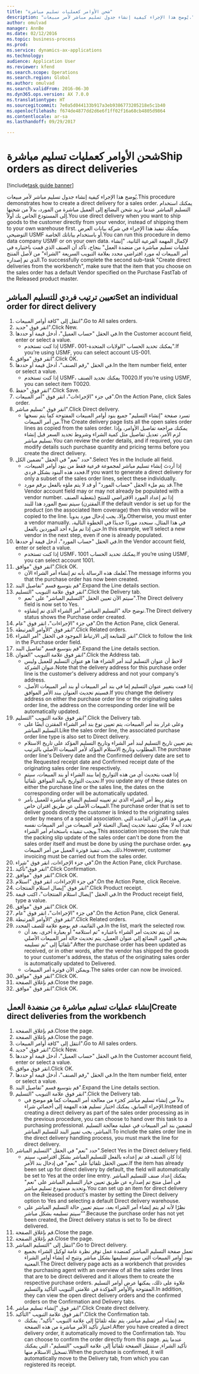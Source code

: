 ```yaml
--- 
title: "شحن الأوامر كعمليات تسليم مباشرة"
description: "يُوضح هذا الإجراء كيفية إنشاء جدول تسليم مباشر لأمر مبيعات."
author: omulvad
manager: AnnBe
ms.date: 02/12/2016
ms.topic: business-process
ms.prod: 
ms.service: dynamics-ax-applications
ms.technology: 
audience: Application User
ms.reviewer: kfend
ms.search.scope: Operations
ms.search.region: Global
ms.author: omulvad
ms.search.validFrom: 2016-06-30
ms.dyn365.ops.version: AX 7.0.0
ms.translationtype: HT
ms.sourcegitcommit: 7e0a5d044133b917a3eb9386773205218e5c1b40
ms.openlocfilehash: f674de4877dd2d6e6f1ff02f16a68cb4805d9864
ms.contentlocale: ar-sa
ms.lasthandoff: 09/29/2017

---
```

# <a name="ship-orders-as-direct-deliveries"></a><span data-ttu-id="224b8-103">شحن الأوامر كعمليات تسليم مباشرة</span><span class="sxs-lookup"><span data-stu-id="224b8-103">Ship orders as direct deliveries</span></span>

[!include[task guide banner](../../includes/task-guide-banner.md)]

<span data-ttu-id="224b8-104">يُوضح هذا الإجراء كيفية إنشاء جدول تسليم مباشر لأمر مبيعات.</span><span class="sxs-lookup"><span data-stu-id="224b8-104">This procedure demonstrates how to create a direct delivery for a sales order.</span></span> <span data-ttu-id="224b8-105">يمكنك استخدام التسليم المباشر عندما تريد شحن البضائع إلى العميل مباشرة من المورد، بدلاً من شحنها إلى المستودع الخاص بك أولاً.</span><span class="sxs-lookup"><span data-stu-id="224b8-105">You use direct delivery when you want to ship goods to the customer directly from your vendor, instead of shipping them to your own warehouse first.</span></span> <span data-ttu-id="224b8-106">يمكنك تنفيذ هذا الإجراء في شركة بيانات العرض التوضيحي USMF أو باستخدام بياناتك الخاصة.</span><span class="sxs-lookup"><span data-stu-id="224b8-106">You can run this procedure in demo data company USMF or on your own data.</span></span> <span data-ttu-id="224b8-107">لإكمال المهمة الفرعية الثانية، "إنشاء عمليات تسليم مباشرة من منضدة العمل" بنجاح، تأكد أن الصنف الذي قمت باختياره في أمر المبيعات له مورد افتراضي محدد بعلامة التبويب السريعة "الشراء" من لأصل المنتج الذي تم إصداره.</span><span class="sxs-lookup"><span data-stu-id="224b8-107">To successfully complete the second sub-task "Create direct deliveries from the workbench", make sure that the item that you choose on the sales order has a default Vendor specified on the Purchase FastTab of the Released product master.</span></span>


## <a name="set-an-individual-order-for-direct-delivery"></a><span data-ttu-id="224b8-108">تعيين ترتيب فردي للتسليم المباشر</span><span class="sxs-lookup"><span data-stu-id="224b8-108">Set an individual order for direct delivery</span></span>
1. <span data-ttu-id="224b8-109">انتقل إلى "كافة أوامر المبيعات‬".</span><span class="sxs-lookup"><span data-stu-id="224b8-109">Go to All sales orders.</span></span>
2. <span data-ttu-id="224b8-110">انقر فوق "جديد".</span><span class="sxs-lookup"><span data-stu-id="224b8-110">Click New.</span></span>
3. <span data-ttu-id="224b8-111">في الحقل "حساب العميل"، أدخل قيمة أو حددها.</span><span class="sxs-lookup"><span data-stu-id="224b8-111">In the Customer account field, enter or select a value.</span></span>
    * <span data-ttu-id="224b8-112">إذا كنت تستخدم USMF، يمكنك تحديد الحساب "الولايات المتحدة-001".</span><span class="sxs-lookup"><span data-stu-id="224b8-112">If you’re using USMF, you can select account US-001.</span></span>  
4. <span data-ttu-id="224b8-113">انقر فوق "موافق".</span><span class="sxs-lookup"><span data-stu-id="224b8-113">Click OK.</span></span>
5. <span data-ttu-id="224b8-114">في الحقل "رقم الصنف"، أدخل قيمة أو حددها.</span><span class="sxs-lookup"><span data-stu-id="224b8-114">In the Item number field, enter or select a value.</span></span>
    * <span data-ttu-id="224b8-115">إذا كنت تستخدم USMF، يمكنك تحديد الصنف T0020.</span><span class="sxs-lookup"><span data-stu-id="224b8-115">If you’re using USMF, you can select item T0020.</span></span>  
6. <span data-ttu-id="224b8-116">انقر فوق "حفظ".</span><span class="sxs-lookup"><span data-stu-id="224b8-116">Click Save.</span></span>
7. <span data-ttu-id="224b8-117">في جزء "الإجراءات"، انقر فوق "أمر المبيعات".</span><span class="sxs-lookup"><span data-stu-id="224b8-117">On the Action Pane, click Sales order.</span></span>
8. <span data-ttu-id="224b8-118">انقر فوق "تسليم مباشر".</span><span class="sxs-lookup"><span data-stu-id="224b8-118">Click Direct delivery.</span></span>
    * <span data-ttu-id="224b8-119">تسرد صفحة "إنشاء التسليم" جميع بنود أوامر المبيعات المفتوحة كما يتم نسخها من أمر المبيعات.</span><span class="sxs-lookup"><span data-stu-id="224b8-119">The Create delivery page lists all the open sales order lines as copied from the sales order.</span></span> <span data-ttu-id="224b8-120">يمكنك مراجعة تفاصيل الأوامر، وإذا لزم الأمر، تعديل تفاصيل مثل كمية الشراء وشروط تحديد السعر قبل إنشاء تسليم مباشر.</span><span class="sxs-lookup"><span data-stu-id="224b8-120">You can review the order details, and if required, you can modify details such purchase quantity and pricing terms before you create the direct delivery.</span></span>  
9. <span data-ttu-id="224b8-121">حدد "نعم" في الحقل "تضمين الكل".</span><span class="sxs-lookup"><span data-stu-id="224b8-121">Select Yes in the Include all field.</span></span>
    * <span data-ttu-id="224b8-122">إذا أردتَ إنشاء تسليم مباشر لمجموعة فرعية فقط من بنود أوامر المبيعات، فحدد هذه البنود بشكل فردي.</span><span class="sxs-lookup"><span data-stu-id="224b8-122">If you want to generate a direct delivery for only a subset of the sales order lines, select these individually.</span></span>  
    * <span data-ttu-id="224b8-123">قد يتم ملء الحقل "حساب المورد" أو قد لا يتم ملؤه بالفعل برقم مورد.</span><span class="sxs-lookup"><span data-stu-id="224b8-123">The Vendor account field may or may not already be populated with a vendor number.</span></span> <span data-ttu-id="224b8-124">إذا تم إعداد المورد الافتراضي للمنتج (بتغطية الصنف المقترن) سيتم نسخ المورد هذا للبند.</span><span class="sxs-lookup"><span data-stu-id="224b8-124">If the default vendor is set up for the product (on the associated Item coverage) then this vendor will be copied to the line.</span></span> <span data-ttu-id="224b8-125">وإلا، يجب إدخال مورد يدوياً.</span><span class="sxs-lookup"><span data-stu-id="224b8-125">Otherwise, you must enter a vendor manually.</span></span> <span data-ttu-id="224b8-126">في هذا المثال، سنحدد موردًا جديدًا في الخطوة التالية، حتى إذا تم ملء أحد الموردين بالفعل.</span><span class="sxs-lookup"><span data-stu-id="224b8-126">In this example, we’ll select a new vendor in the next step, even if one is already populated.</span></span>   
10. <span data-ttu-id="224b8-127">في الحقل "حساب المورد"، أدخل قيمة أو حددها.</span><span class="sxs-lookup"><span data-stu-id="224b8-127">In the Vendor account field, enter or select a value.</span></span>
    * <span data-ttu-id="224b8-128">إذا كنت تستخدم USMF، يمكنك تحديد الحساب 1001.</span><span class="sxs-lookup"><span data-stu-id="224b8-128">If you’re using USMF, you can select account 1001.</span></span>  
11. <span data-ttu-id="224b8-129">انقر فوق "موافق".</span><span class="sxs-lookup"><span data-stu-id="224b8-129">Click OK.</span></span>
    * <span data-ttu-id="224b8-130">تُعلمك هذه الرسالة بأنه تم إنشاء أمر الشراء الآن.</span><span class="sxs-lookup"><span data-stu-id="224b8-130">The message informs you that the purchase order has now been created.</span></span>   
12. <span data-ttu-id="224b8-131">قم بتوسيع قسم "تفاصيل البند".</span><span class="sxs-lookup"><span data-stu-id="224b8-131">Expand the Line details section.</span></span>
13. <span data-ttu-id="224b8-132">انقر فوق علامة التبويب "التسليم".</span><span class="sxs-lookup"><span data-stu-id="224b8-132">Click the Delivery tab.</span></span>
    * <span data-ttu-id="224b8-133">سيتم الآن تعيين الحقل "التسليم المباشر" على "نعم".</span><span class="sxs-lookup"><span data-stu-id="224b8-133">The Direct delivery field is now set to Yes.</span></span>  
    * <span data-ttu-id="224b8-134">توضح حالة "التسليم المباشر" أمر الشراء الذي تم إنشاؤه.</span><span class="sxs-lookup"><span data-stu-id="224b8-134">The Direct delivery status shows the Purchase order created.</span></span>   
14. <span data-ttu-id="224b8-135">في جزء "الإجراءات"، انقر فوق "عام".</span><span class="sxs-lookup"><span data-stu-id="224b8-135">On the Action Pane, click General.</span></span>
15. <span data-ttu-id="224b8-136">انقر فوق "الأوامر المرتبطة".</span><span class="sxs-lookup"><span data-stu-id="224b8-136">Click Related orders.</span></span>
16. <span data-ttu-id="224b8-137">انقر للمتابعة إلى الارتباط الموجود في الحقل "أمر الشراء".</span><span class="sxs-lookup"><span data-stu-id="224b8-137">Click to follow the link in the Purchase order field.</span></span>
17. <span data-ttu-id="224b8-138">قم بتوسيع قسم "تفاصيل البند".</span><span class="sxs-lookup"><span data-stu-id="224b8-138">Expand the Line details section.</span></span>
18. <span data-ttu-id="224b8-139">انقر فوق علامة التبويب "العنوان".</span><span class="sxs-lookup"><span data-stu-id="224b8-139">Click the Address tab.</span></span>
    * <span data-ttu-id="224b8-140">لاحظ أن عنوان التسليم لبند أمر الشراء هذا هو عنوان التسليم للعميل وليس عنوان الشركة.</span><span class="sxs-lookup"><span data-stu-id="224b8-140">Note that the delivery address for this purchase order line is the customer's delivery address and not your company's address.</span></span>  
    * <span data-ttu-id="224b8-141">إذا قمت بتغيير عنوان التسليم إما في بند أمر المبيعات أو بند أمر المبيعات الأصل، فسيتم تحديث العنوان ببند الأمر الموافق.</span><span class="sxs-lookup"><span data-stu-id="224b8-141">If you change the delivery address on either the purchase order line or the originating sales order line, the address on the corresponding order line will be automatically updated.</span></span>  
19. <span data-ttu-id="224b8-142">انقر فوق علامة التبويب "التسليم".</span><span class="sxs-lookup"><span data-stu-id="224b8-142">Click the Delivery tab.</span></span>
    * <span data-ttu-id="224b8-143">وعلى غرار بند أمر المبيعات، يتم تعيين نوع بند أمر الشراء المقترن أيضًا على التسليم المباشر.</span><span class="sxs-lookup"><span data-stu-id="224b8-143">Like the sales order line, the associated purchase order line type is also set to Direct delivery.</span></span>  
    * <span data-ttu-id="224b8-144">يتم تعيين تاريخ التسليم لبند أمر الشراء وتاريخ التسليم المؤكد على تاريخ الاستلام المطلوب وتاريخ الاستلام المؤكد لأمر المبيعات الأصلي بالترتيب.</span><span class="sxs-lookup"><span data-stu-id="224b8-144">The purchase order line's Delivery  date and the Confirmed delivery date are set to the Requested receipt date and Confirmed receipt date of the originating sales order line respectively.</span></span>   
    * <span data-ttu-id="224b8-145">إذا قمت بتحديث أي من هذه التواريخ إما ببند الشراء أو بند المبيعات، سيتم تحديث التواريخ بالبند الموافق تلقائياً.</span><span class="sxs-lookup"><span data-stu-id="224b8-145">If you update any of these dates on either the purchase line or the sales line, the dates on the corresponding order will be automatically updated.</span></span>     
    * <span data-ttu-id="224b8-146">ويتم ربط أمر الشراء الذي تم تعيينه لتسليم البضائع مباشرة للعميل بأمر المبيعات الأصلي عن طريق اقتران خاص.</span><span class="sxs-lookup"><span data-stu-id="224b8-146">The purchase order that is set to deliver goods directly the customer is linked to the originating sales order by means of a special association.</span></span> <span data-ttu-id="224b8-147">يفرض هذا الاقتران القاعدة التي تحدد أنه لا يمكن تنفيذ تحديث إيصال التعبئة لأمر المبيعات من أمر المبيعات نفسه ويجب تنفيذه باستخدام أمر الشراء.</span><span class="sxs-lookup"><span data-stu-id="224b8-147">This association imposes the rule that the packing slip update of the sales order can't be done from the sales order itself and must be done by using the purchase order.</span></span> <span data-ttu-id="224b8-148">ومع ذلك، يجب تنفيذ فوترة العميل من أمر المبيعات.</span><span class="sxs-lookup"><span data-stu-id="224b8-148">However, customer invoicing must be carried out from the sales order.</span></span>  
20. <span data-ttu-id="224b8-149">في جزء الإجراءات، انقر فوق "شراء".</span><span class="sxs-lookup"><span data-stu-id="224b8-149">On the Action Pane, click Purchase.</span></span>
21. <span data-ttu-id="224b8-150">انقر فوق"تأكيد".</span><span class="sxs-lookup"><span data-stu-id="224b8-150">Click Confirmation.</span></span>
22. <span data-ttu-id="224b8-151">انقر فوق "موافق".</span><span class="sxs-lookup"><span data-stu-id="224b8-151">Click OK.</span></span>
23. <span data-ttu-id="224b8-152">في جزء الإجراءات، انقر فوق "استلام".</span><span class="sxs-lookup"><span data-stu-id="224b8-152">On the Action Pane, click Receive.</span></span>
24. <span data-ttu-id="224b8-153">انقر فوق "إيصال استلام المنتجات".</span><span class="sxs-lookup"><span data-stu-id="224b8-153">Click Product receipt.</span></span>
25. <span data-ttu-id="224b8-154">في الحقل "إيصال استلام المنتجات"، اكتب قيمة.</span><span class="sxs-lookup"><span data-stu-id="224b8-154">In the Product receipt field, type a value.</span></span>
26. <span data-ttu-id="224b8-155">انقر فوق "موافق".</span><span class="sxs-lookup"><span data-stu-id="224b8-155">Click OK.</span></span>
27. <span data-ttu-id="224b8-156">في جزء "الإجراءات"، انقر فوق "عام".</span><span class="sxs-lookup"><span data-stu-id="224b8-156">On the Action Pane, click General.</span></span>
28. <span data-ttu-id="224b8-157">انقر فوق "الأوامر المرتبطة".</span><span class="sxs-lookup"><span data-stu-id="224b8-157">Click Related orders.</span></span>
29. <span data-ttu-id="224b8-158">في القائمة، قم بوضع علامة للصف المحدد.</span><span class="sxs-lookup"><span data-stu-id="224b8-158">In the list, mark the selected row.</span></span>
    * <span data-ttu-id="224b8-159">بعد أن يتم تحديث أمر الشراء باعتباره "تم استلامه" أو بعبارة أخرى، بعد أن يشحن المورد البضائع إلى عنوان العميل، يتم تحديث حالة أمر المبيعات الأصلي تلقائياً إلى "تم تسليمه".</span><span class="sxs-lookup"><span data-stu-id="224b8-159">After the purchase order has been updated as received, or in other words, after the vendor has shipped the goods to your customer's address, the status of the originating sales order is automatically updated to Delivered.</span></span>  
    * <span data-ttu-id="224b8-160">ويمكن الآن فوترة أمر المبيعات.</span><span class="sxs-lookup"><span data-stu-id="224b8-160">The sales order can now be invoiced.</span></span>    
30. <span data-ttu-id="224b8-161">انقر فوق "موافق".</span><span class="sxs-lookup"><span data-stu-id="224b8-161">Click OK.</span></span>
31. <span data-ttu-id="224b8-162">قم بإغلاق الصفحة.</span><span class="sxs-lookup"><span data-stu-id="224b8-162">Close the page.</span></span>
32. <span data-ttu-id="224b8-163">انقر فوق "موافق".</span><span class="sxs-lookup"><span data-stu-id="224b8-163">Click OK.</span></span>

## <a name="create-direct-deliveries-from-the-workbench"></a><span data-ttu-id="224b8-164">إنشاء عمليات تسليم مباشرة من منضدة العمل</span><span class="sxs-lookup"><span data-stu-id="224b8-164">Create direct deliveries from the workbench</span></span>
1. <span data-ttu-id="224b8-165">قم بإغلاق الصفحة.</span><span class="sxs-lookup"><span data-stu-id="224b8-165">Close the page.</span></span>
2. <span data-ttu-id="224b8-166">قم بإغلاق الصفحة.</span><span class="sxs-lookup"><span data-stu-id="224b8-166">Close the page.</span></span>
3. <span data-ttu-id="224b8-167">انتقل إلى "كافة أوامر المبيعات‬".</span><span class="sxs-lookup"><span data-stu-id="224b8-167">Go to All sales orders.</span></span>
4. <span data-ttu-id="224b8-168">انقر فوق "جديد".</span><span class="sxs-lookup"><span data-stu-id="224b8-168">Click New.</span></span>
5. <span data-ttu-id="224b8-169">في الحقل "حساب العميل"، أدخل قيمة أو حددها.</span><span class="sxs-lookup"><span data-stu-id="224b8-169">In the Customer account field, enter or select a value.</span></span>
6. <span data-ttu-id="224b8-170">انقر فوق موافق.</span><span class="sxs-lookup"><span data-stu-id="224b8-170">Click OK.</span></span>
7. <span data-ttu-id="224b8-171">في الحقل "رقم الصنف"، أدخل قيمة أو حددها.</span><span class="sxs-lookup"><span data-stu-id="224b8-171">In the Item number field, enter or select a value.</span></span>
8. <span data-ttu-id="224b8-172">قم بتوسيع قسم "تفاصيل البند".</span><span class="sxs-lookup"><span data-stu-id="224b8-172">Expand the Line details section.</span></span>
9. <span data-ttu-id="224b8-173">انقر فوق علامة التبويب "التسليم".</span><span class="sxs-lookup"><span data-stu-id="224b8-173">Click the Delivery tab.</span></span>
    * <span data-ttu-id="224b8-174">بدلاً من إنشاء تسليم مباشر كجزء من معالجة أمر المبيعات كما هو موضح في الإجراء السابق، يمكنك اختيار تسليم هذه المهمة إلى أخصائي شراء.</span><span class="sxs-lookup"><span data-stu-id="224b8-174">Instead of creating a direct delivery as part of the sales order processing as in the previous procedure, you can choose to hand over this task to a purchasing professional.</span></span> <span data-ttu-id="224b8-175">لتضمين بند أمر المبيعات في عملية معالجة التسليم المباشر، يجب تمييز البند للتسليم المباشر.</span><span class="sxs-lookup"><span data-stu-id="224b8-175">To include the sales order line in the direct delivery handling process, you must mark the line for direct delivery.</span></span>  
10. <span data-ttu-id="224b8-176">حدد "نعم" في الحقل "التسليم المباشر".</span><span class="sxs-lookup"><span data-stu-id="224b8-176">Select Yes in the Direct delivery field.</span></span>
    *   <span data-ttu-id="224b8-177">إذا كان الصنف قد تم إعداده بالفعل للتسليم المباشر بشكل افتراضي، سيتم تعيين الحقل تلقائياً على "نعم" في إدخال بند الأمر.</span><span class="sxs-lookup"><span data-stu-id="224b8-177">If the item has already been set up for direct delivery by default, the field will automatically be set to Yes at the order line entry.</span></span> <span data-ttu-id="224b8-178">يمكنك إعداد صنف للتسليم المباشر في أصل منتج تم إصداره عن طريق تعيين خيار التسليم المباشر على "نعم" وتحديد مستودع تسليم مباشر.</span><span class="sxs-lookup"><span data-stu-id="224b8-178">You can set up an item for direct delivery on the Released product's master by setting the Direct delivery option to Yes and selecting a default Direct delivery warehouse.</span></span>  
    * <span data-ttu-id="224b8-179">نظرًا لأنه لم يتم إنشاء أمر الشراء بعد، سيتم تعيين حالة التسليم المباشر على "سيتم تسليمه بشكل مباشر".</span><span class="sxs-lookup"><span data-stu-id="224b8-179">Because the purchase order has not yet been created, the Direct delivery status is set to To be direct delivered.</span></span>   
11. <span data-ttu-id="224b8-180">قم بإغلاق الصفحة.</span><span class="sxs-lookup"><span data-stu-id="224b8-180">Close the page.</span></span>
12. <span data-ttu-id="224b8-181">قم بإغلاق الصفحة.</span><span class="sxs-lookup"><span data-stu-id="224b8-181">Close the page.</span></span>
13. <span data-ttu-id="224b8-182">انتقل إلى "التسليم المباشر".</span><span class="sxs-lookup"><span data-stu-id="224b8-182">Go to Direct delivery.</span></span>
    * <span data-ttu-id="224b8-183">تعمل صفحة التسليم المباشر كمنضدة عمل توفر نظرة عامة لوكيل الشراء بجميع بنود أوامر المبيعات التي سيتم تسليمها بشكل مباشر وتتيح له إنشاء أوامر الشراء المعنية.</span><span class="sxs-lookup"><span data-stu-id="224b8-183">The Direct delivery page acts as a workbench that provides the purchasing agent with an overview of all the sales order lines that are to be direct delivered and it allows them to create the respective purchase orders.</span></span> <span data-ttu-id="224b8-184">علاوة على ذلك، يمكنها عرض أوامر التسليم المفتوحة والأوامر المؤكدة في علامتي التبويب التأكيد والتسليم.</span><span class="sxs-lookup"><span data-stu-id="224b8-184">In addition, they can view the open direct delivery orders and the confirmed orders on the Confirmation and Delivery tabs.</span></span>   
14. <span data-ttu-id="224b8-185">انقر فوق "إنشاء تسليم مباشر".</span><span class="sxs-lookup"><span data-stu-id="224b8-185">Click Create direct delivery.</span></span>
15. <span data-ttu-id="224b8-186">انقر فوق علامة التبويب "التأكيد".</span><span class="sxs-lookup"><span data-stu-id="224b8-186">Click the Confirmation tab.</span></span>
    * <span data-ttu-id="224b8-187">بعد إنشاء أمر تسليم مباشر، يتم نقله تلقائيًا إلى علامة التبويب "تأكيد". يمكنك اختيار تأكيد الأمر مباشرة من هذه الصفحة.</span><span class="sxs-lookup"><span data-stu-id="224b8-187">After you have created a direct delivery order, it automatically moved to the Confirmation tab. You can choose to confirm the order directly from this page.</span></span> <span data-ttu-id="224b8-188">عندما يتم تأكيد الشراء, ستنتقل الصفحة تلقائياً إلى علامة التبويب "التسليم"، التي يمكنك تسجيل الاستلام منها.</span><span class="sxs-lookup"><span data-stu-id="224b8-188">When the purchase is confirmed, it will automatically move to the Delivery tab, from which you can registered its receipt.</span></span>  


